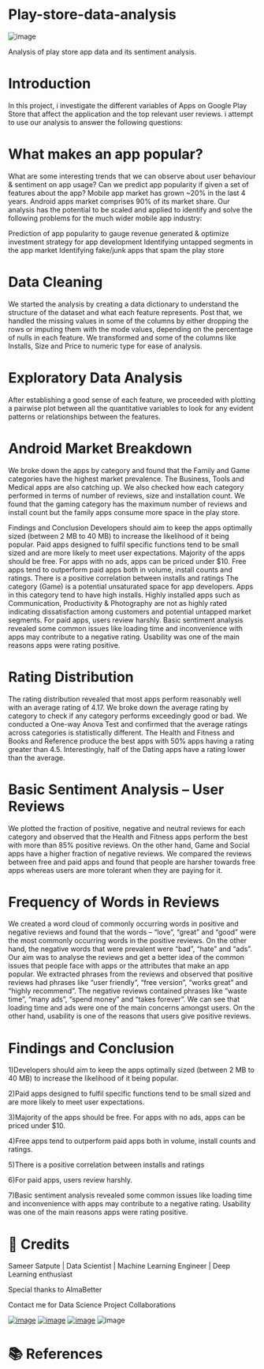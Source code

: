 # Play-store-data-analysis

![image](https://user-images.githubusercontent.com/95841292/182010746-e342365c-4930-4f1c-afe6-728979504318.png)



Analysis of play store app data and its sentiment analysis.
# Introduction
In this project, i investigate the different variables of Apps on Google Play Store that affect the application and the top relevant user reviews. i attempt to use our analysis to answer the following questions:

# What makes an app popular?
What are some interesting trends that we can observe about user behaviour & sentiment on app usage?
Can we predict app popularity if given a set of features about the app?
Mobile app market has grown ~20% in the last 4 years. Android apps market comprises 90% of its market share. Our analysis has the potential to be scaled and applied to identify and solve the following problems for the much wider mobile app industry:

Prediction of app popularity to gauge revenue generated & optimize investment strategy for app development
Identifying untapped segments in the app market
Identifying fake/junk apps that spam the play store
# Data Cleaning
We started the analysis by creating a data dictionary to understand the structure of the dataset and what each feature represents. Post that, we handled the missing values in some of the columns by either dropping the rows or imputing them with the mode values, depending on the percentage of nulls in each feature. We transformed and some of the columns like Installs, Size and Price to numeric type for ease of analysis.

# Exploratory Data Analysis
After establishing a good sense of each feature, we proceeded with plotting a pairwise plot between all the quantitative variables to look for any evident patterns or relationships between the features.

# Android Market Breakdown
We broke down the apps by category and found that the Family and Game categories have the highest market prevalence. The Business, Tools and Medical apps are also catching up. We also checked how each category performed in terms of number of reviews, size and installation count. We found that the gaming category has the maximum number of reviews and install count but the family apps consume more space in the play store.



Findings and Conclusion
Developers should aim to keep the apps optimally sized (between 2 MB to 40 MB) to increase the likelihood of it being popular.
Paid apps designed to fulfil specific functions tend to be small sized and are more likely to meet user expectations.
Majority of the apps should be free. For apps with no ads, apps can be priced under $10.
Free apps tend to outperform paid apps both in volume, install counts and ratings.
There is a positive correlation between installs and ratings
The category (Game) is a potential unsaturated space for app developers. Apps in this category tend to have high installs.
Highly installed apps such as Communication, Productivity & Photography are not as highly rated indicating dissatisfaction among customers and potential untapped market segments.
For paid apps, users review harshly.
Basic sentiment analysis revealed some common issues like loading time and inconvenience with apps may contribute to a negative rating. Usability was one of the main reasons apps were rating positive.
# Rating Distribution
The rating distribution revealed that most apps perform reasonably well with an average rating of 4.17. We broke down the average rating by category to check if any category performs exceedingly good or bad. We conducted a One-way Anova Test and confirmed that the average ratings across categories is statistically different. The Health and Fitness and Books and Reference produce the best apps with 50% apps having a rating greater than 4.5. Interestingly, half of the Dating apps have a rating lower than the average.

# Basic Sentiment Analysis – User Reviews
We plotted the fraction of positive, negative and neutral reviews for each category and observed that the Health and Fitness apps perform the best with more than 85% positive reviews. On the other hand, Game and Social apps have a higher fraction of negative reviews. We compared the reviews between free and paid apps and found that people are harsher towards free apps whereas users are more tolerant when they are paying for it.

# Frequency of Words in Reviews
We created a word cloud of commonly occurring words in positive and negative reviews and found that the words – “love”, “great” and “good” were the most commonly occurring words in the positive reviews. On the other hand, the negative words that were prevalent were “bad”, “hate” and “ads”. Our aim was to analyse the reviews and get a better idea of the common issues that people face with apps or the attributes that make an app popular. We extracted phrases from the reviews and observed that positive reviews had phrases like “user friendly”, “free version”, “works great” and “highly recommend”. The negative reviews contained phrases like “waste time”, “many ads”, “spend money” and “takes forever”. We can see that loading time and ads were one of the main concerns amongst users. On the other hand, usability is one of the reasons that users give positive reviews.

# Findings and Conclusion
1)Developers should aim to keep the apps optimally sized (between 2 MB to 40 MB) to increase the likelihood of it being popular.

2)Paid apps designed to fulfil specific functions tend to be small sized and are more likely to meet user expectations.

3)Majority of the apps should be free. For apps with no ads, apps can be priced under $10.

4)Free apps tend to outperform paid apps both in volume, install counts and ratings.

5)There is a positive correlation between installs and ratings

6)For paid apps, users review harshly.

7)Basic sentiment analysis revealed some common issues like loading time and inconvenience with apps may contribute to a negative rating. Usability was one of the main reasons apps were rating positive.



# 📜 Credits

Sameer Satpute | Data Scientist | Machine Learning Engineer | Deep Learning enthusiast

Special thanks to AlmaBetter

Contact me for Data Science Project Collaborations

[![image](https://user-images.githubusercontent.com/95841292/202914376-d5a83f3d-110a-4476-896e-1da078b185dc.png)](https://www.linkedin.com/in/sameersatpute/)
[![image](https://user-images.githubusercontent.com/95841292/202914715-787f6ae3-d9f6-491c-9cae-c717131ddebd.png)](https://github.com/sameersat96)
[![image](https://user-images.githubusercontent.com/95841292/202914883-bce71634-6c2b-4305-8020-4b240cb76e41.png)](https://medium.com/@sameersatpute)
![image](https://user-images.githubusercontent.com/95841292/202914940-5d5eba71-e45d-4e95-8dfe-65e45d255aec.png)




# 📚 References
